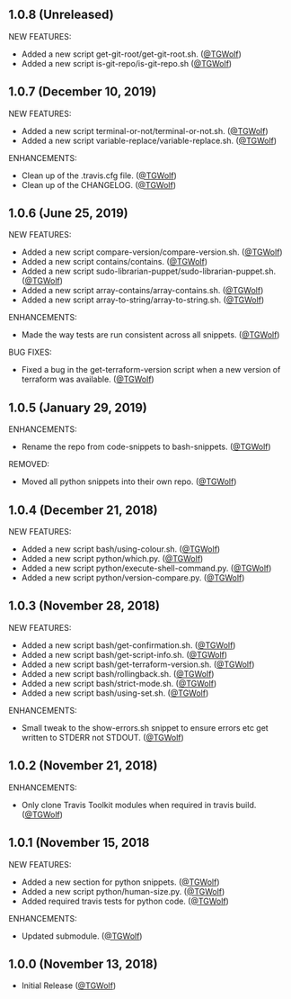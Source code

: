 ## 1.0.8 (Unreleased)

NEW FEATURES:

* Added a new script get-git-root/get-git-root.sh. ([@TGWolf][])
* Added a new script is-git-repo/is-git-repo.sh ([@TGWolf][])

## 1.0.7 (December 10, 2019)

NEW FEATURES:

* Added a new script terminal-or-not/terminal-or-not.sh. ([@TGWolf][])
* Added a new script variable-replace/variable-replace.sh. ([@TGWolf][])

ENHANCEMENTS:

* Clean up of the .travis.cfg file. ([@TGWolf][])
* Clean up of the CHANGELOG. ([@TGWolf][])

## 1.0.6 (June 25, 2019)

NEW FEATURES:

* Added a new script compare-version/compare-version.sh. ([@TGWolf][])
* Added a new script contains/contains. ([@TGWolf][])
* Added a new script sudo-librarian-puppet/sudo-librarian-puppet.sh. ([@TGWolf][])
* Added a new script array-contains/array-contains.sh. ([@TGWolf][])
* Added a new script array-to-string/array-to-string.sh. ([@TGWolf][])

ENHANCEMENTS:

* Made the way tests are run consistent across all snippets. ([@TGWolf][])

BUG FIXES:

* Fixed a bug in the get-terraform-version script when a new version of terraform was available. ([@TGWolf][])

## 1.0.5 (January 29, 2019)

ENHANCEMENTS:

* Rename the repo from code-snippets to bash-snippets. ([@TGWolf][])

REMOVED:

* Moved all python snippets into their own repo. ([@TGWolf][])

## 1.0.4 (December 21, 2018)

NEW FEATURES:

* Added a new script bash/using-colour.sh. ([@TGWolf][])
* Added a new script python/which.py. ([@TGWolf][])
* Added a new script python/execute-shell-command.py. ([@TGWolf][])
* Added a new script python/version-compare.py. ([@TGWolf][])

## 1.0.3 (November 28, 2018)

NEW FEATURES:

* Added a new script bash/get-confirmation.sh. ([@TGWolf][])
* Added a new script bash/get-script-info.sh. ([@TGWolf][])
* Added a new script bash/get-terraform-version.sh. ([@TGWolf][])
* Added a new script bash/rollingback.sh. ([@TGWolf][])
* Added a new script bash/strict-mode.sh. ([@TGWolf][])
* Added a new script bash/using-set.sh. ([@TGWolf][])

ENHANCEMENTS:

* Small tweak to the show-errors.sh snippet to ensure errors etc get written to STDERR not STDOUT. ([@TGWolf][])

## 1.0.2 (November 21, 2018)

ENHANCEMENTS:

* Only clone Travis Toolkit modules when required in travis build. ([@TGWolf][])

## 1.0.1 (November 15, 2018

NEW FEATURES:

* Added a new section for python snippets. ([@TGWolf][])
* Added a new script python/human-size.py. ([@TGWolf][])
* Added required travis tests for python code. ([@TGWolf][])

ENHANCEMENTS:

* Updated submodule. ([@TGWolf][])

## 1.0.0 (November 13, 2018)

* Initial Release ([@TGWolf][])

[@TGWolf]: https://github.com/TGWolf

[comment]: # (CHANGELOG Section Headers can be: ENHANCEMENTS, NEW FEATURES, BUG FIXES, NOTES, SECURITY, REMOVED, DEPRECATED)

